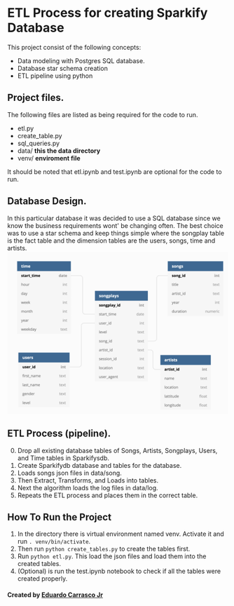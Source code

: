 # ETL Process for creating Sparkify Database
This project consist of the following concepts:
- Data modeling with Postgres SQL database.
- Database star schema creation
- ETL pipeline using python
## Project files.
The following files are listed as being required for the code to run.
- etl.py
- create_table.py
- sql_queries.py
- data/ **this the data directory**
- venv/ **enviroment file**

It should be noted that etl.ipynb and test.ipynb are optional for the code to run.
## Database Design.
In this particular database it was decided to use a SQL database since we know the business requirements wont' be changing often.
 The best choice was to use a star schema and keep things simple where the songplay table is the fact table and the dimension tables are the users, songs, time and artists.
 ![](db-diagram.png)
## ETL Process (pipeline).
0. Drop all existing database tables of Songs, Artists, Songplays, Users, and Time tables in Sparkifysdb.
1. Create Sparkifydb database and tables for the database.
2. Loads songs json files in data/song.
3. Then Extract, Transforms, and Loads into tables.
4. Next the algorithm loads the log files in data/log.
5. Repeats the ETL process and places them in the correct table.
## How To Run the Project
1. In the directory there is virtual environment named venv. Activate it and run `. venv/bin/activate`.
2. Then run `python create_tables.py` to create the tables first.
3. Run `python etl.py`. This load the json files and load them into the created tables.
4. (Optional) is run the test.ipynb notebook to check if all the tables were created properly. 

#### Created by [Eduardo Carrasco Jr](https://www.linkedin.com/in/eduardo-carrasco-99314990/)